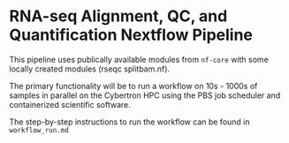 # RNA-seq Alignment, QC, and Quantification Nextflow Pipeline 

This pipeline uses publically available modules from `nf-core` with some locally created modules (rseqc splitbam.nf). 

The primary functionality will be to run a workflow on 10s - 1000s of samples in parallel on the Cybertron HPC using the PBS job scheduler and containerized scientific software. 

The step-by-step instructions to run the workflow can be found in `workflow_run.md`